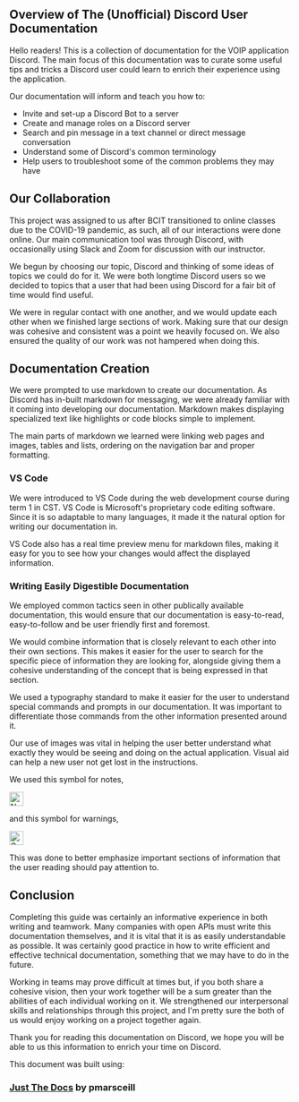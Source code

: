 ## Overview of The (Unofficial) Discord User Documentation

Hello readers! This is a collection of documentation for the VOIP application Discord. The main focus of this documentation was to curate some useful tips and tricks a Discord user could learn to enrich their experience using the application.

Our documentation will inform and teach you how to:

- Invite and set-up a Discord Bot to a server
- Create and manage roles on a Discord server
- Search and pin message in a text channel or direct message conversation
- Understand some of Discord's common terminology
- Help users to troubleshoot some of the common problems they may have

## Our Collaboration

This project was assigned to us after BCIT transitioned to online classes due to the COVID-19 pandemic, as such, all of our interactions were done online. Our main communication tool was through Discord, with occasionally using Slack and Zoom for discussion with our instructor.

We begun by choosing our topic, Discord and thinking of some ideas of topics we could do for it. We were both longtime Discord users so we decided to topics that a user that had been using Discord for a fair bit of time would find useful.

We were in regular contact with one another, and we would update each other when we finished large sections of work. Making sure that our design was cohesive and consistent was a point we heavily focused on. We also ensured the quality of our work was not hampered when doing this.

## Documentation Creation

We were prompted to use markdown to create our documentation. As Discord has in-built markdown for messaging, we were already familiar with it coming into developing our documentation. Markdown makes displaying specialized text like highlights or code blocks simple to implement.

The main parts of markdown we learned were linking web pages and images, tables and lists, ordering on the navigation bar and proper formatting.

### VS Code

We were introduced to VS Code during the web development course during term 1 in CST. VS Code is Microsoft's proprietary code editing software. Since it is so adaptable to many languages, it made it the natural option for writing our documentation in.

VS Code also has a real time preview menu for markdown files, making it easy for you to see how your changes would affect the displayed information.


### Writing Easily Digestible Documentation

We employed common tactics seen in other publically available documentation, this would ensure that our documentation is easy-to-read, easy-to-follow and be user friendly first and foremost.

We would combine information that is closely relevant to each other into their own sections. This makes it easier for the user to search for the specific piece of information they are looking for, alongside giving them a cohesive understanding of the concept that is being expressed in that section. 

We used a typography standard to make it easier for the user to understand special commands and prompts in our documentation. It was important to differentiate those commands from the other information presented around it.

Our use of images was vital in helping the user better understand what exactly they would be seeing and doing on the actual application. Visual aid can help a new user not get lost in the instructions.

We used this symbol for notes, 

<img src="https://kaydens.ca/user-docs-discord/assets/images/note.png" alt="Note." style="height: 25px"/>

and this symbol for warnings,

<img src="https://kaydens.ca/user-docs-discord/assets/images/warning.png" alt="Caution." style="height: 25px"/>

This was done to better emphasize important sections of information that the user reading should pay attention to.


## Conclusion

Completing this guide was certainly an informative experience in both writing and teamwork. Many companies with open APIs must write this documentation themselves, and it is vital that it is as easily understandable as possible. It was certainly good practice in how to write efficient and effective technical documentation, something that we may have to do in the future.

Working in teams may prove difficult at times but, if you both share a cohesive vision, then your work together will be a sum greater than the abilities of each individual working on it. We strengthened our interpersonal skills and relationships through this project, and I'm pretty sure the both of us would enjoy working on a project together again.

Thank you for reading this documentation on Discord, we hope you will be able to us this information to enrich your time on Discord.

This document was built using: 

### [Just The Docs](https://github.com/pmarsceill/just-the-docs) by pmarsceill

